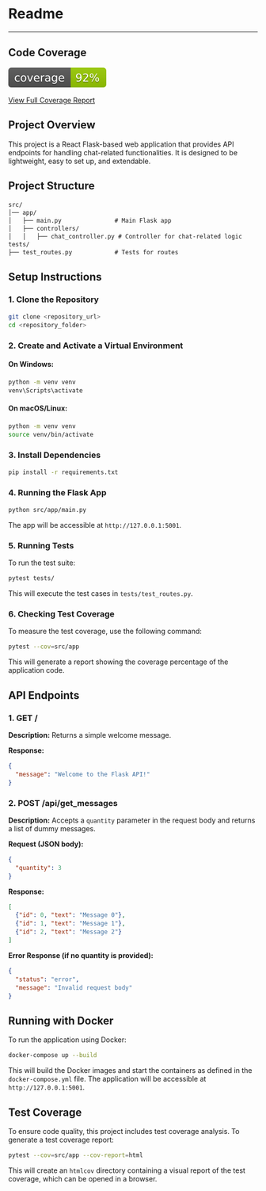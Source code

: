 # Readme

---

## Code Coverage

![Coverage](coverage.svg)

[View Full Coverage Report](https://code7crusaders.github.io/MVP/)

## Project Overview

This project is a React Flask-based web application that provides API endpoints for handling chat-related functionalities. It is designed to be lightweight, easy to set up, and extendable.

## Project Structure

```
src/
│── app/
│   ├── main.py               # Main Flask app
│   ├── controllers/
│   │   ├── chat_controller.py # Controller for chat-related logic
tests/
├── test_routes.py            # Tests for routes
```

## Setup Instructions

### 1. Clone the Repository

```bash
git clone <repository_url>
cd <repository_folder>
```

### 2. Create and Activate a Virtual Environment

#### On Windows:
```bash
python -m venv venv
venv\Scripts\activate
```

#### On macOS/Linux:
```bash
python -m venv venv
source venv/bin/activate
```

### 3. Install Dependencies

```bash
pip install -r requirements.txt
```

### 4. Running the Flask App

```bash
python src/app/main.py
```

The app will be accessible at `http://127.0.0.1:5001`.

### 5. Running Tests

To run the test suite:

```bash
pytest tests/
```

This will execute the test cases in `tests/test_routes.py`.

### 6. Checking Test Coverage

To measure the test coverage, use the following command:

```bash
pytest --cov=src/app
```

This will generate a report showing the coverage percentage of the application code.

## API Endpoints

### **1. GET /**

**Description:** Returns a simple welcome message.

**Response:**
```json
{
  "message": "Welcome to the Flask API!"
}
```

### **2. POST /api/get_messages**

**Description:** Accepts a `quantity` parameter in the request body and returns a list of dummy messages.

**Request (JSON body):**
```json
{
  "quantity": 3
}
```

**Response:**
```json
[
  {"id": 0, "text": "Message 0"},
  {"id": 1, "text": "Message 1"},
  {"id": 2, "text": "Message 2"}
]
```

**Error Response (if no quantity is provided):**
```json
{
  "status": "error",
  "message": "Invalid request body"
}
```

## Running with Docker

To run the application using Docker:

```bash
docker-compose up --build
```

This will build the Docker images and start the containers as defined in the `docker-compose.yml` file. The application will be accessible at `http://127.0.0.1:5001`.

## Test Coverage

To ensure code quality, this project includes test coverage analysis. To generate a test coverage report:

```bash
pytest --cov=src/app --cov-report=html
```

This will create an `htmlcov` directory containing a visual report of the test coverage, which can be opened in a browser.

